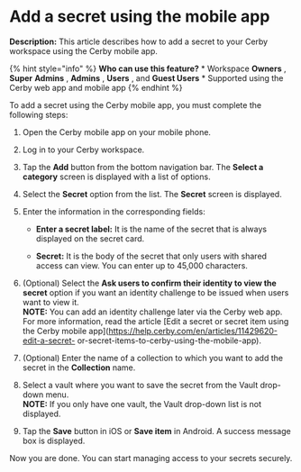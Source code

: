 # Add a secret using the mobile app

**Description:** This article describes how to add a secret to your Cerby workspace using the Cerby mobile app.

{% hint style="info" %} **Who can use this feature?** * Workspace **Owners** ,
**Super** **Admins** , **Admins** , **Users** , and **Guest Users** *
Supported using the Cerby web app and mobile app {% endhint %}

To add a secret using the Cerby mobile app, you must complete the following
steps:

  1. Open the Cerby mobile app on your mobile phone.

  2. Log in to your Cerby workspace.

  3. Tap the **Add** button from the bottom navigation bar. The **Select a category** screen is displayed with a list of options.

  4. Select the **Secret** option from the list. The **Secret** screen is displayed.

  5. Enter the information in the corresponding fields:

     * **Enter a secret label:** It is the name of the secret that is always displayed on the secret card.

     * **Secret:** It is the body of the secret that only users with shared access can view. You can enter up to 45,000 characters.

  6. (Optional) Select the **Ask users to confirm their identity to view the secret** option if you want an identity challenge to be issued when users want to view it.  
​**NOTE:** You can add an identity challenge later via the Cerby web app. For
more information, read the article [Edit a secret or secret item using the
Cerby mobile app](https://help.cerby.com/en/articles/11429620-edit-a-secret-
or-secret-items-to-cerby-using-the-mobile-app).

  7. (Optional) Enter the name of a collection to which you want to add the secret in the **Collection** name.

  8. Select a vault where you want to save the secret from the Vault drop-down menu.  
​**NOTE:** If you only have one vault, the Vault drop-down list is not
displayed.

  9. Tap the **Save** button in iOS or **Save item** in Android. A success message box is displayed.

Now you are done. You can start managing access to your secrets securely.

